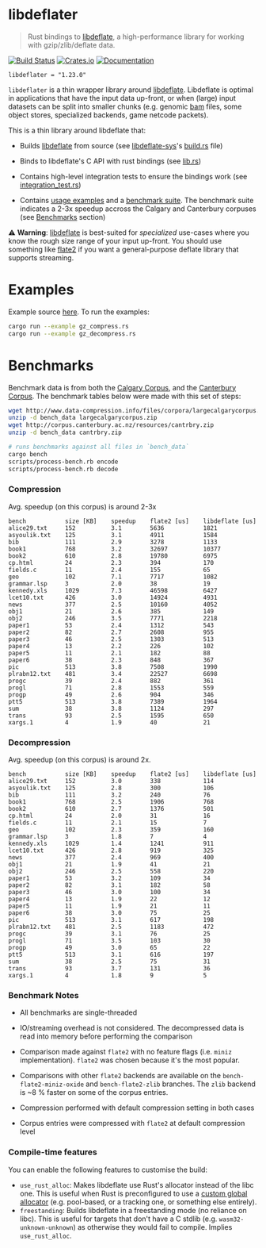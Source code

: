 # libdeflater

> Rust bindings to [libdeflate](https://github.com/ebiggers/libdeflate), a high-performance
> library for working with gzip/zlib/deflate data.

[![Build Status](https://travis-ci.org/adamkewley/libdeflater.svg?branch=master)](https://travis-ci.org/adamkewley/libdeflater)
[![Crates.io](https://img.shields.io/crates/v/libdeflater.svg?maxAge=2592000)](https://crates.io/crates/libdeflater)
[![Documentation](https://docs.rs/libdeflater/badge.svg)](https://docs.rs/libdeflater)

```
libdeflater = "1.23.0"
```

`libdeflater` is a thin wrapper library around [libdeflate](https://github.com/ebiggers/libdeflate). Libdeflate 
is optimal in applications that have the input data up-front, or when (large) input datasets can be split 
into smaller chunks (e.g. genomic [bam](https://samtools.github.io/hts-specs/SAMv1.pdf) files, some object stores,
specialized backends, game netcode packets).

This is a thin library around libdeflate that:

- Builds [libdeflate](https://github.com/ebiggers/libdeflate) from source (see 
  [libdeflate-sys](libdeflate-sys)'s [build.rs](libdeflate-sys/build.rs) file)

- Binds to libdeflate's C API with rust bindings (see [lib.rs](src/lib.rs))

- Contains high-level integration tests to ensure the bindings work (see [integration_test.rs](https://github.com/adamkewley/libdeflater/blob/master/tests/integration_test.rs))

- Contains [usage examples](https://github.com/adamkewley/libdeflater/tree/master/examples) and a
  [benchmark suite](https://github.com/adamkewley/libdeflater/tree/master/benches). The benchmark
  suite indicates a 2-3x speedup accross the Calgary and Canterbury corpuses (see [Benchmarks](#benchmarks) 
  section)

⚠️ **Warning**: [libdeflate](https://github.com/ebiggers/libdeflate) is best-suited for *specialized*
                use-cases where you know the rough size range of your input up-front. You should use
                something like [flate2](https://github.com/alexcrichton/flate2-rs) if you want a
                general-purpose deflate library that supports streaming.

# Examples

Example source [here](examples). To run the examples:

```bash
cargo run --example gz_compress.rs
cargo run --example gz_decompress.rs
```


# Benchmarks

Benchmark data is from both the [Calgary Corpus](https://en.wikipedia.org/wiki/Calgary_corpus), and the
[Canterbury Corpus](http://corpus.canterbury.ac.nz/resources/cantrbry.zip). The
benchmark tables below were made with this set of steps:

```bash
wget http://www.data-compression.info/files/corpora/largecalgarycorpus.zip
unzip -d bench_data largecalgarycorpus.zip
wget http://corpus.canterbury.ac.nz/resources/cantrbry.zip
unzip -d bench_data cantrbry.zip

# runs benchmarks against all files in `bench_data`
cargo bench
scripts/process-bench.rb encode
scripts/process-bench.rb decode
```

### Compression

Avg. speedup (on this corpus) is around 2-3x

```
bench           size [KB]    speedup    flate2 [us]    libdeflate [us]
alice29.txt     152          3.1        5636           1821
asyoulik.txt    125          3.1        4911           1584
bib             111          2.9        3278           1133
book1           768          3.2        32697          10377
book2           610          2.8        19780          6975
cp.html         24           2.3        394            170
fields.c        11           2.4        155            65
geo             102          7.1        7717           1082
grammar.lsp     3            2.0        38             19
kennedy.xls     1029         7.3        46598          6427
lcet10.txt      426          3.0        14924          4931
news            377          2.5        10160          4052
obj1            21           2.6        385            149
obj2            246          3.5        7771           2218
paper1          53           2.4        1312           543
paper2          82           2.7        2608           955
paper3          46           2.5        1303           513
paper4          13           2.2        226            102
paper5          11           2.1        182            88
paper6          38           2.3        848            367
pic             513          3.8        7508           1990
plrabn12.txt    481          3.4        22527          6698
progc           39           2.4        882            361
progl           71           2.8        1553           559
progp           49           2.6        904            346
ptt5            513          3.8        7389           1964
sum             38           3.8        1124           297
trans           93           2.5        1595           650
xargs.1         4            1.9        40             21
```

### Decompression

Avg. speedup (on this corpus) is around 2x.

```
bench           size [KB]    speedup    flate2 [us]    libdeflate [us]
alice29.txt     152          3.0        338            114
asyoulik.txt    125          2.8        300            106
bib             111          3.2        240            76
book1           768          2.5        1906           768
book2           610          2.7        1376           501
cp.html         24           2.0        31             16
fields.c        11           2.1        15             7
geo             102          2.3        359            160
grammar.lsp     3            1.8        7              4
kennedy.xls     1029         1.4        1241           911
lcet10.txt      426          2.8        919            325
news            377          2.4        969            400
obj1            21           1.9        41             21
obj2            246          2.5        558            220
paper1          53           3.2        109            34
paper2          82           3.1        182            58
paper3          46           3.0        100            34
paper4          13           1.9        22             12
paper5          11           1.9        21             11
paper6          38           3.0        75             25
pic             513          3.1        617            198
plrabn12.txt    481          2.5        1183           472
progc           39           3.1        76             25
progl           71           3.5        103            30
progp           49           3.0        65             22
ptt5            513          3.1        616            197
sum             38           2.5        75             31
trans           93           3.7        131            36
xargs.1         4            1.8        9              5

```

### Benchmark Notes

- All benchmarks are single-threaded

- IO/streaming overhead is not considered. The decompressed data is
  read into memory before performing the comparison

- Comparison made against `flate2` with no feature flags (i.e. `miniz`
  implementation). `flate2` was chosen because it's the most
  popular.

- Comparisons with other `flate2` backends are available on the
  `bench-flate2-miniz-oxide` and `bench-flate2-zlib` branches. The
  `zlib` backend is ~8 % faster on some of the corpus entries.

- Compression performed with default compression setting in both cases

- Corpus entries were compressed with `flate2` at default compression
  level

### Compile-time features

You can enable the following features to customise the build:
 - `use_rust_alloc`: Makes libdeflate use Rust's allocator instead of the libc one.
   This is useful when Rust is preconfigured to use a
   [custom global allocator](https://doc.rust-lang.org/edition-guide/rust-2018/platform-and-target-support/global-allocators.html)
   (e.g. pool-based, or a tracking one, or something else entirely).
 - `freestanding`: Builds libdeflate in a freestanding mode (no reliance on libc).
   This is useful for targets that don't have a C stdlib (e.g. `wasm32-unknown-unknown`)
   as otherwise they would fail to compile. Implies `use_rust_alloc`.
